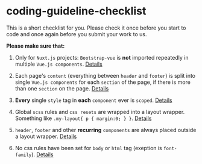 # coding-guideline-checklist

This is a short checklist for you. Please check it once before you start to code and once again before you submit your work to us.

**Please make sure that:**

1. Only for `Nuxt.js` projects: `Bootstrap-vue` is **not** imported repeatedly in multiple `Vue.js components`. [Details](https://github.com/Webhikers-Docs/nuxt-bootstrap-doc)

2. Each page's `content` (everything between `header` and `footer`) is split into single `Vue.js components` for each `section` of the page, if there is more than one `section` on the page. [Details](https://github.com/Webhikers-Docs/code-architecture#modular-components)

3. **Every** single `style` tag in **each** `component` ever is `scoped`. [Details](https://github.com/Webhikers-Docs/code-architecture#scoped-style)

4. Global `scss` rules and `css resets` are wrapped into a layout wrapper. Something like `.my-layout{ p { margin:0; } }`. [Details](https://github.com/Webhikers-Docs/code-architecture#global-css)

5. `header`, `footer` and other **recurring** `components` are always placed outside a layout wrapper. [Details](https://github.com/Webhikers-Docs/code-architecture#recurring-components)

6. No css rules have been set for `body` or `html` tag (exeption is `font-family`). [Details](https://github.com/Webhikers-Docs/code-architecture#html-root)
